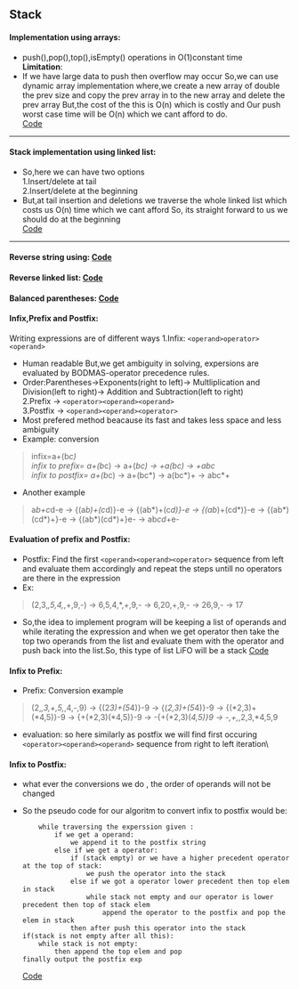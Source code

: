 ## Stack 
#### Implementation using arrays:
- push(),pop(),top(),isEmpty() operations in O(1)constant time\
**Limitation**:
- If we have large data to push then overflow may occur So,we can use dynamic array implementation where,we 
create a new array of double the prev size and copy 
the prev array in to the new array and delete the prev array
But,the cost of the this is O(n) which is costly and Our push 
worst case time will be O(n) which we cant afford to do.\
[Code](https://github.com/takasidk/cpp/blob/master/data_structures/Stack/stack_array.cpp)

---
#### Stack implementation using linked list:
- So,here we can have two options\
1.Insert/delete at tail\
2.Insert/delete at the beginning
- But,at tail insertion and deletions we traverse 
the whole linked list which costs us O(n) time 
which we cant afford
So, its straight forward to us we should do at the beginning\
[Code](https://github.com/takasidk/cpp/blob/master/data_structures/Stack/stack_linkedlist.cpp)

---
#### Reverse string using: [Code](https://github.com/takasidk/cpp/blob/master/data_structures/Stack/reverse_string.cpp)
#### Reverse linked list: [Code](https://github.com/takasidk/cpp/blob/master/data_structures/Stack/reverse_LL.cpp)
#### Balanced parentheses: [Code](https://github.com/takasidk/cpp/blob/master/data_structures/Stack/balanced_parentheses.cpp)
#### Infix,Prefix and Postfix:
Writing expressions are of different ways
1.Infix:
  `<operand>operator><operand>`
- Human readable But,we get ambiguity in solving,
expersions are evaluated by BODMAS-operator precedence rules.
- Order:Parentheses&#8594;Exponents(right to left)&#8594; Multliplication and 
Division(left to right)&#8594; Addition and Subtraction(left to right)\
2.Prefix &#8594; `<operator><operand><operand>`\
3.Postfix &#8594; `<operand><operand><operator>`
- Most prefered method beacause its fast and takes less space
and less ambiguity
- Example: conversion 
> infix=a+(b*c)\
> infix to prefix=  a+(b*c) &#8594; a+(*bc) &#8594; +a(*bc) &#8594; +a*bc\
> infix to postfix= a+(b*c) &#8594; a+(bc*) &#8594; a(bc*)+ &#8594; abc*+
> 
- Another example
> a*b+c*d-e &#8594; {(a*b)+(c*d)}-e &#8594; {(ab*)+(c*d)}-e &#8594; {(ab*)+(cd*)}-e
> &#8594; {(ab*)(cd*)+}-e &#8594; {(ab*)(cd*)+}e- &#8594; ab*cd*+e-
> 
#### Evaluation of prefix and Postfix:
- Postfix:
Find the first `<operand><operand><operator>` sequence from left
and evaluate them accordingly and repeat the steps untill no
operators are there in the expression
- Ex:
> (2,3,*,5,4,*,+,9,-)
> &#8594; 6,5,4,*,+,9,- &#8594; 6,20,+,9,- &#8594; 26,9,- &#8594; 17
> 
- So,the idea to implement program will be keeping a list of operands  and while 
iterating the expression and when we get operator then take 
the top two operands from the list and evaluate them with the
operator and push back into  the list.So, this type of list LiFO will be a stack
[Code](https://github.com/takasidk/cpp/blob/master/data_structures/Stack/evaluate.cpp)
#### Infix to Prefix:
- Prefix:
Conversion example
> (2,*,3,+,5,*,4,-,9) &#8594; {(2*3)+(5*4)}-9 &#8594; {(*2,3)+(5*4)}-9 
> &#8594; {(*2,3)+(*4,5)}-9 &#8594; {+(*2,3)(*4,5)}-9 &#8594; -{+(*2,3)(*4,5)}9
> &#8594; -,+,*,2,3,*4,5,9
- evaluation:
so here similarly as postfix we will find first occuring 
`<operator><operand><operand>` sequence from right to left iteration\
#### Infix to Postfix:
- what ever the conversions we do , the order of operands will not be changed
* So the pseudo code for our algoritm to convert infix to postfix would be:

          while traversing the experssion given :
              if we get a operand:
                  we append it to the postfix string
              else if we get a operator:
                  if (stack empty) or we have a higher precedent operator at the top of stack:
                      we push the operator into the stack
                  else if we got a operator lower precedent then top elem in stack
                      while stack not empty and our operator is lower precedent then top of stack elem
                          append the operator to the postfix and pop the elem in stack 
                  then after push this operator into the stack
      if(stack is not empty after all this):
          while stack is not empty:
              then append the top elem and pop 
      finally output the postfix exp
  [Code](https://github.com/takasidk/cpp/blob/master/data_structures/Stack/infixToPostfix.cpp)


